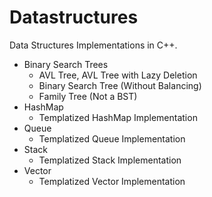 Datastructures
================================================================================================================

Data Structures Implementations in C++.
* Binary Search Trees
  - AVL Tree, AVL Tree with Lazy Deletion
  - Binary Search Tree (Without Balancing)
  - Family Tree (Not a BST)
* HashMap
  - Templatized HashMap Implementation
* Queue
  - Templatized Queue Implementation
* Stack
  - Templatized Stack Implementation
* Vector
  - Templatized Vector Implementation 

